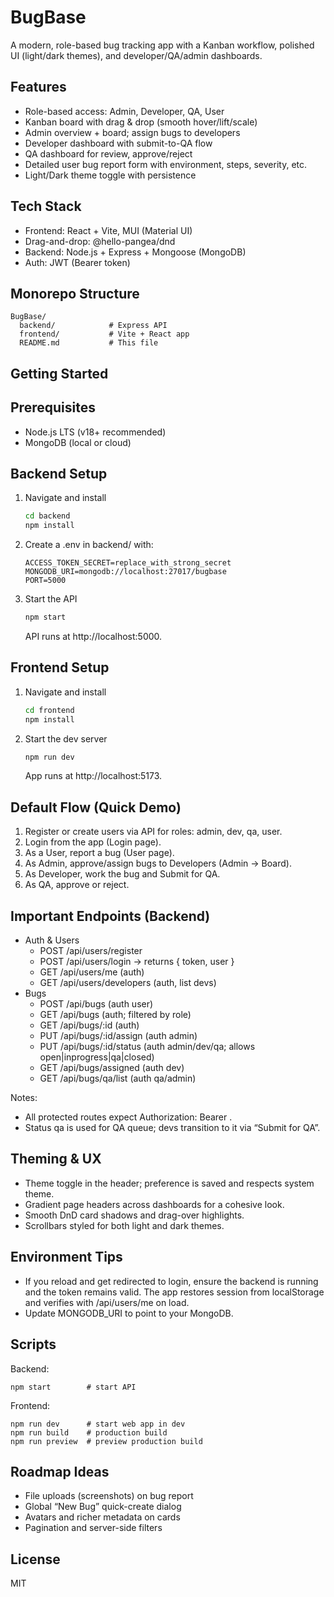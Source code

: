 BugBase
=======

A modern, role-based bug tracking app with a Kanban workflow, polished UI (light/dark themes), and developer/QA/admin dashboards.

Features
--------
- Role-based access: Admin, Developer, QA, User
- Kanban board with drag & drop (smooth hover/lift/scale)
- Admin overview + board; assign bugs to developers
- Developer dashboard with submit-to-QA flow
- QA dashboard for review, approve/reject
- Detailed user bug report form with environment, steps, severity, etc.
- Light/Dark theme toggle with persistence

Tech Stack
---------
- Frontend: React + Vite, MUI (Material UI)
- Drag-and-drop: @hello-pangea/dnd
- Backend: Node.js + Express + Mongoose (MongoDB)
- Auth: JWT (Bearer token)

Monorepo Structure
------------------
```
BugBase/
  backend/            # Express API
  frontend/           # Vite + React app
  README.md           # This file
```

Getting Started
---------------

Prerequisites
-------------
- Node.js LTS (v18+ recommended)
- MongoDB (local or cloud)

Backend Setup
-------------
1. Navigate and install
   ```bash
   cd backend
   npm install
   ```
2. Create a .env in backend/ with:
   ```
   ACCESS_TOKEN_SECRET=replace_with_strong_secret
   MONGODB_URI=mongodb://localhost:27017/bugbase
   PORT=5000
   ```
3. Start the API
   ```bash
   npm start
   ```
   API runs at http://localhost:5000.

Frontend Setup
--------------
1. Navigate and install
   ```bash
   cd frontend
   npm install
   ```
2. Start the dev server
   ```bash
   npm run dev
   ```
   App runs at http://localhost:5173.

Default Flow (Quick Demo)
-------------------------
1. Register or create users via API for roles: admin, dev, qa, user.
2. Login from the app (Login page).
3. As a User, report a bug (User page).
4. As Admin, approve/assign bugs to Developers (Admin → Board).
5. As Developer, work the bug and Submit for QA.
6. As QA, approve or reject.

Important Endpoints (Backend)
-----------------------------
- Auth & Users
  - POST /api/users/register
  - POST /api/users/login → returns { token, user }
  - GET  /api/users/me (auth)
  - GET  /api/users/developers (auth, list devs)
- Bugs
  - POST /api/bugs (auth user)
  - GET  /api/bugs (auth; filtered by role)
  - GET  /api/bugs/:id (auth)
  - PUT  /api/bugs/:id/assign (auth admin)
  - PUT  /api/bugs/:id/status (auth admin/dev/qa; allows open|inprogress|qa|closed)
  - GET  /api/bugs/assigned (auth dev)
  - GET  /api/bugs/qa/list (auth qa/admin)

Notes:
- All protected routes expect Authorization: Bearer <JWT>.
- Status qa is used for QA queue; devs transition to it via “Submit for QA”.

Theming & UX
------------
- Theme toggle in the header; preference is saved and respects system theme.
- Gradient page headers across dashboards for a cohesive look.
- Smooth DnD card shadows and drag-over highlights.
- Scrollbars styled for both light and dark themes.

Environment Tips
----------------
- If you reload and get redirected to login, ensure the backend is running and the token remains valid. The app restores session from localStorage and verifies with /api/users/me on load.
- Update MONGODB_URI to point to your MongoDB.

Scripts
-------
Backend:
```
npm start        # start API
```
Frontend:
```
npm run dev      # start web app in dev
npm run build    # production build
npm run preview  # preview production build
```

Roadmap Ideas
-------------
- File uploads (screenshots) on bug report
- Global “New Bug” quick-create dialog
- Avatars and richer metadata on cards
- Pagination and server-side filters

License
-------
MIT


